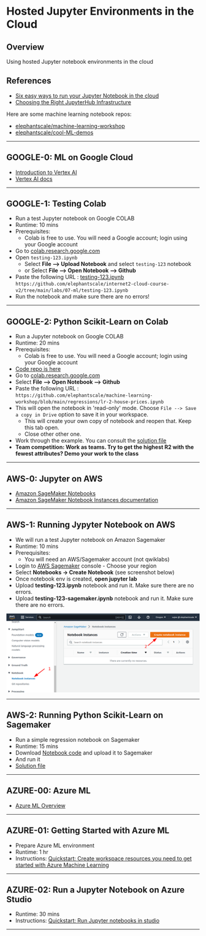 # Hosted Jupyter Environments in the Cloud

## Overview

Using hosted Jupyter notebook environments in the cloud

## References

* [Six easy ways to run your Jupyter Notebook in the cloud](https://www.dataschool.io/cloud-services-for-jupyter-notebook/)
* [Choosing the Right JupyterHub Infrastructure](https://data.berkeley.edu/choosing-right-jupyterhub-infrastructure)

Here are some machine learning notebook repos:

* [elephantscale/machine-learning-workshop](https://github.com/elephantscale/machine-learning-workshop)
* [elephantscale/cool-ML-demos](https://github.com/elephantscale/cool-ML-demos)

---

## GOOGLE-0: ML on Google Cloud

* [Introduction to Vertex AI](https://cloud.google.com/vertex-ai/docs/start/introduction-unified-platform)
* [Vertex AI docs](https://cloud.google.com/vertex-ai/docs)

---

## GOOGLE-1: Testing Colab

* Run a test Jupyter notebook on Google COLAB
* Runtime: 10 mins
* Prerequisites:
    * Colab is free to use.  You will need a Google account;  login using your Google account
* Go to [colab.research.google.com](https://colab.research.google.com/)
* Open `testing-123.ipynb`
    * Select **File --> Upload Notebook** and select `testing-123` notebook
    * or Select **File --> Open Notebook --> Github**
* Paste the following URL :  [testing-123.ipynb](testing-123.ipynb)
`https://github.com/elephantscale/internet2-cloud-course-v2/tree/main/labs/07-ml/testing-123.ipynb`
* Run the notebook and make sure there are no errors!

---

## GOOGLE-2: Python Scikit-Learn on  Colab

* Run a Jupyter notebook on Google COLAB
* Runtime: 20 mins
* Prerequisites:
    * Colab is free to use.  You will need a Google account;  login using your Google account
* [Code repo is here](https://github.com/elephantscale/machine-learning-workshop)
* Go to [colab.research.google.com](https://colab.research.google.com/)
* Select **File --> Open Notebook --> Github**
* Paste the following URL :  
`https://github.com/elephantscale/machine-learning-workshop/blob/main/regressions/lr-2-house-prices.ipynb`
* This will open the notebook in 'read-only' mode.  Choose `File --> Save a copy in Drive` option to save it in your workspace.  
    - This will create your own copy of notebook and reopen that.  Keep this tab open.  
    - Close other other one.
* Work through the example.  You can consult the [solution file](https://github.com/elephantscale/machine-learning-workshop/blob/main/regressions/solutions/lr-2-house-prices.ipynb)
* **Team competition:  Work as teams.  Try to get the highest R2 with the fewest attributes?  Demo your work to the class**

---

## AWS-0: Jupyter on AWS

* [Amazon SageMaker Notebooks](https://aws.amazon.com/sagemaker/notebooks/)
* [Amazon SageMaker Notebook Instances documentation](https://docs.aws.amazon.com/sagemaker/latest/dg/nbi.html)

---

## AWS-1: Running Jypyter Notebook on AWS

* We will run a test Jupyter notebook on Amazon Sagemaker
* Runtime: 10 mins
* Prerequisites:
    * You will need an AWS/Sagemaker account (not qwiklabs)
* Login to [AWS Sagemaker](https://us-west-2.console.aws.amazon.com/sagemaker/home?region=us-west-2#/getting-started) console - Choose your region
* Select **Notebooks -> Create Notebook** (see screenshot below)
* Once notebook env is created, **open jupyter lab**
* Upload **testing-123.ipynb** notebook and run it.  Make sure there are no errors.
* Upload **testing-123-sagemaker.ipynb** notebook and run it.  Make sure there are no errors.

<img src="../images/sagemaker-notebook-1.png">

---

## AWS-2: Running Python Scikit-Learn on Sagemaker

* Run a simple regression notebook on Sagemaker
* Runtime: 15 mins
* Download [Notebook code](https://github.com/elephantscale/machine-learning-workshop/blob/main/regressions/lr-2-house-prices.ipynb) and upload it to Sagemaker
* And run it
* [Solution file](https://github.com/elephantscale/machine-learning-workshop/blob/main/regressions/solutions/lr-2-house-prices.ipynb)

---

## AZURE-00: Azure ML

* [Azure ML Overview](https://azure.microsoft.com/en-us/products/machine-learning/)


---

## AZURE-01: Getting Started with Azure ML

* Prepare Azure ML environment
* Runtime: 1 hr
* Instructions: [Quickstart: Create workspace resources you need to get started with Azure Machine Learning](https://learn.microsoft.com/en-us/azure/machine-learning/quickstart-create-resources)

---

## AZURE-02: Run a Jupyter Notebook on Azure Studio

* Runtime: 30 mins
* Instructions: [Quickstart: Run Jupyter notebooks in studio](https://learn.microsoft.com/en-us/azure/machine-learning/quickstart-run-notebooks)

---

